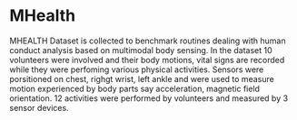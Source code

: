 # MHealth
MHEALTH Dataset is collected to benchmark routines dealing with human conduct analysis based on multimodal body sensing. 
In the dataset 10 volunteers were involved and their body motions, vital signs are recorded while they were perfoming various physical activities. Sensors were porsitioned on chest, righgt wrist, left ankle and were used to measure motion experienced by body parts say acceleration, magnetic field orientation. 12 activities were performed by volunteers and measured by 3 sensor devices.
